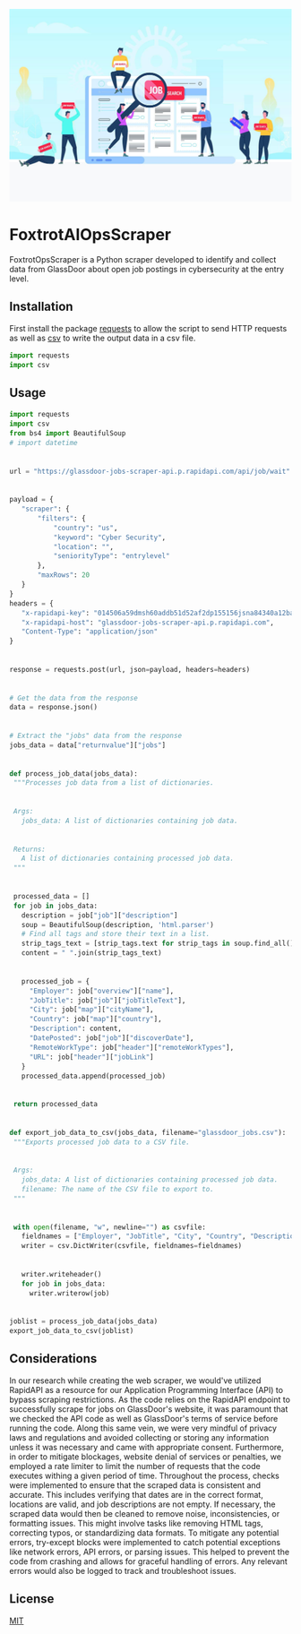 ![jobsearch](jobsearch.jpg)
 
# FoxtrotAIOpsScraper

FoxtrotOpsScraper is a Python scraper developed to identify and collect data from GlassDoor about open job postings in cybersecurity at the entry level. 

## Installation

First install the package [requests](https://pypi.org/project/requests/) to allow the script to send HTTP requests as well as [csv](https://docs.python.org/3/library/csv.html) to write the output data in a csv file.

```python
import requests
import csv
```
## Usage

```python
import requests
import csv
from bs4 import BeautifulSoup
# import datetime


url = "https://glassdoor-jobs-scraper-api.p.rapidapi.com/api/job/wait"


payload = {
   "scraper": {
       "filters": {
           "country": "us",
           "keyword": "Cyber Security",
           "location": "",
           "seniorityType": "entrylevel"
       },
       "maxRows": 20
   }
}
headers = {
   "x-rapidapi-key": "014506a59dmsh60addb51d52af2dp155156jsna84340a12ba4",
   "x-rapidapi-host": "glassdoor-jobs-scraper-api.p.rapidapi.com",
   "Content-Type": "application/json"
}


response = requests.post(url, json=payload, headers=headers)


# Get the data from the response
data = response.json()


# Extract the "jobs" data from the response
jobs_data = data["returnvalue"]["jobs"]


def process_job_data(jobs_data):
 """Processes job data from a list of dictionaries.


 Args:
   jobs_data: A list of dictionaries containing job data.


 Returns:
   A list of dictionaries containing processed job data.
 """


 processed_data = []
 for job in jobs_data:
   description = job["job"]["description"]
   soup = BeautifulSoup(description, 'html.parser')
   # Find all tags and store their text in a list.
   strip_tags_text = [strip_tags.text for strip_tags in soup.find_all()]
   content = " ".join(strip_tags_text)


   processed_job = {
     "Employer": job["overview"]["name"],
     "JobTitle": job["job"]["jobTitleText"],
     "City": job["map"]["cityName"],
     "Country": job["map"]["country"],
     "Description": content,
     "DatePosted": job["job"]["discoverDate"],
     "RemoteWorkType": job["header"]["remoteWorkTypes"],
     "URL": job["header"]["jobLink"]
   }
   processed_data.append(processed_job)


 return processed_data


def export_job_data_to_csv(jobs_data, filename="glassdoor_jobs.csv"):
 """Exports processed job data to a CSV file.


 Args:
   jobs_data: A list of dictionaries containing processed job data.
   filename: The name of the CSV file to export to.
 """


 with open(filename, "w", newline="") as csvfile:
   fieldnames = ["Employer", "JobTitle", "City", "Country", "Description", "DatePosted", "RemoteWorkType", "URL"]
   writer = csv.DictWriter(csvfile, fieldnames=fieldnames)


   writer.writeheader()
   for job in jobs_data:
     writer.writerow(job)


joblist = process_job_data(jobs_data)
export_job_data_to_csv(joblist)


```

## Considerations

In our research while creating the web scraper, we would've utilized RapidAPI as a resource for our Application Programming Interface (API) to bypass scraping restrictions.
As the code relies on the RapidAPI endpoint to successfully scrape for jobs on GlassDoor's website, it was paramount that we checked the API code as well as 
GlassDoor's terms of service before running the code. Along this same vein, we were very mindful of privacy laws and regulations and avoided collecting or storing any information unless it was necessary and came with appropriate consent.
Furthermore, in order to mitigate blockages, website denial of services or penalties, we employed a rate limiter to limit the number of requests that the code executes withing a given period of time.
Throughout the process, checks were implemented to ensure that the scraped data is consistent and accurate. This includes verifying that dates are in the correct format, locations are valid, and job descriptions are not empty. If necessary, the scraped data would then be cleaned to remove noise, inconsistencies, or formatting issues. This might involve tasks like removing HTML tags, correcting typos, or standardizing data formats.
To mitigate any potential errors, try-except blocks were implemented to catch potential exceptions like network errors, API errors, or parsing issues. This helped to prevent the code from crashing and allows for graceful handling of errors. Any relevant errors would also be logged to track and troubleshoot issues.

## License

[MIT](https://choosealicense.com/licenses/mit/)
